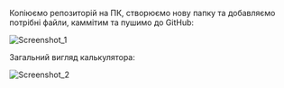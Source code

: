 Копіюємо репозиторій на ПК, створюємо нову папку та добавляємо потрібні файли,  каммітим та пушимо до  GitHub:

![Screenshot_1](https://user-images.githubusercontent.com/85743649/123151821-881b9e80-d46c-11eb-9a96-ce9809b863fe.png)


Загальний вигляд калькулятора: 


![Screenshot_2](https://user-images.githubusercontent.com/85743649/123151954-b1d4c580-d46c-11eb-86f8-7d5843bb3d49.png)
